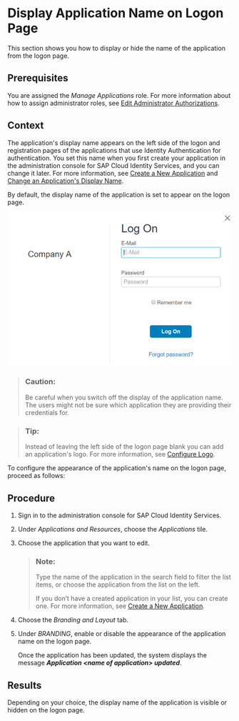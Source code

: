 <!-- loioc02798e4e9b14395aba454eb67f9e08c -->

# Display Application Name on Logon Page

This section shows you how to display or hide the name of the application from the logon page.



## Prerequisites

You are assigned the *Manage Applications* role. For more information about how to assign administrator roles, see [Edit Administrator Authorizations](edit-administrator-authorizations-86ee374.md).



## Context

The application's display name appears on the left side of the logon and registration pages of the applications that use Identity Authentication for authentication. You set this name when you first create your application in the administration console for SAP Cloud Identity Services, and you can change it later. For more information, see [Create a New Application](create-a-new-application-0d4b255.md) and [Change an Application's Display Name](change-an-application-s-display-name-83d65d0.md).

By default, the display name of the application is set to appear on the logon page.

![](images/DisplayName_Logon_a70dfbf.png)

> ### Caution:  
> Be careful when you switch off the display of the application name. The users might not be sure which application they are providing their credentials for.

> ### Tip:  
> Instead of leaving the left side of the logon page blank you can add an application's logo. For more information, see [Configure Logo](configure-logo-778f748.md).

To configure the appearance of the application's name on the logon page, proceed as follows:



## Procedure

1.  Sign in to the administration console for SAP Cloud Identity Services.

2.  Under *Applications and Resources*, choose the *Applications* tile.

3.  Choose the application that you want to edit.

    > ### Note:  
    > Type the name of the application in the search field to filter the list items, or choose the application from the list on the left.
    > 
    > If you don’t have a created application in your list, you can create one. For more information, see [Create a New Application](create-a-new-application-0d4b255.md).

4.  Choose the *Branding and Layout* tab.

5.  Under *BRANDING*, enable or disable the appearance of the application name on the logon page.

    Once the application has been updated, the system displays the message ***Application <name of application\> updated***.




## Results

Depending on your choice, the display name of the application is visible or hidden on the logon page.

